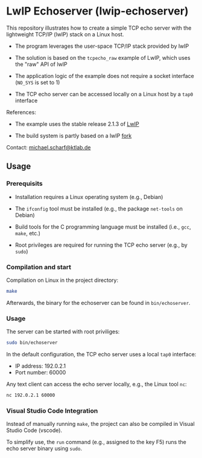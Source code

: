 # LwIP Echoserver (lwip-echoserver)

This repository illustrates how to create a simple TCP echo server with the lightweight TCP/IP (lwIP) stack on a Linux host.

* The program leverages the user-space TCP/IP stack provided by lwIP

* The solution is based on the `tcpecho_raw` example of LwIP, which uses the "raw" API of lwIP

* The application logic of the example does not require a socket interface (`NO_SYS` is set to 1)

* The TCP echo server can be accessed locally on a Linux host by a `tap0` interface

References:

* The example uses the stable release 2.1.3 of [LwIP]

* The build system is partly based on a lwIP [fork]

Contact: michael.scharf@ktlab.de

## Usage

### Prerequisits

* Installation requires a Linux operating system (e.g., Debian)

* The `ifconfig` tool must be installed (e.g., the package `net-tools` on Debian)

* Build tools for the C programming language must be installed (i.e., `gcc`, `make`, etc.)

* Root privileges are required for running the TCP echo server (e.g., by `sudo`)

### Compilation and start

Compilation on Linux in the project directory:

```bash
make
```

Afterwards, the binary for the echoserver can be found in `bin/echoserver`.

### Usage

The server can be started with root priviliges:

```bash
sudo bin/echoserver
```

In the default configuration, the TCP echo server uses a local `tap0` interface:
* IP address: 192.0.2.1
* Port number: 60000

Any text client can access the echo server locally, e.g., the Linux tool `nc`:

```bash
nc 192.0.2.1 60000
```

### Visual Studio Code Integration

Instead of manually running `make`, the project can also be compiled in
Visual Studio Code (vscode).

To simplify use, the `run` command (e.g., assigned to the key F5) runs
the echo server binary using `sudo`.

[lwIP]: https://savannah.nongnu.org/projects/lwip/
[fork]: https://github.com/heiher/lwip
